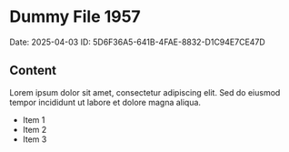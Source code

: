 # Dummy File 1957

Date: 2025-04-03
ID: 5D6F36A5-641B-4FAE-8832-D1C94E7CE47D

## Content

Lorem ipsum dolor sit amet, consectetur adipiscing elit.
Sed do eiusmod tempor incididunt ut labore et dolore magna aliqua.

* Item 1
* Item 2
* Item 3

